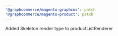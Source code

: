 ```yaml
---
'@graphcommerce/magento-graphcms': patch
'@graphcommerce/magento-product': patch
---
```


Added Skeleton render type to productListRenderer
